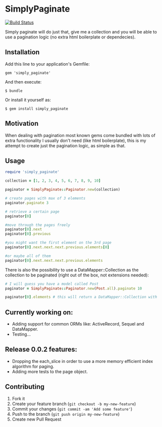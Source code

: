 # SimplyPaginate
[![Build Status](https://travis-ci.org/guiman/simply_paginate.png)](https://travis-ci.org/guiman/simply_paginate)

Simply paginate will do just that, give me a collection and you will be able to use a pagination logic (no extra html boilerplate or dependecies).

## Installation

Add this line to your application's Gemfile:

    gem 'simply_paginate'

And then execute:

    $ bundle

Or install it yourself as:

    $ gem install simply_paginate

## Motivation
When dealing with pagination most known gems come bundled with lots of extra functionality I usually don't need (like html boilerplate), this is my attempt to create just the pagination logic, as simple as that.

## Usage

```ruby
require 'simply_paginate'

collection = [1, 2, 3, 4, 5, 6, 7, 8, 9, 10]

paginator = SimplyPaginate::Paginator.new(collection)

# create pages with max of 3 elements
paginator.paginate 3

# retrieve a certain page
paginator[0]

#move through the pages freely
paginator[0].next
paginator[0].previous

#you might want the first element on the 3rd page
paginator[0].next.next.next.previous.elements[0]

#or maybe all of them
paginator[0].next.next.next.previous.elements
```

There is also the possibility to use a DataMapper::Collection as the collection to be paginated (right out of the box, not extensions needed):

```ruby
# I will guess you have a model called Post
paginator = SimplyPaginate::Paginator.new(Post.all).paginate 10

paginator[0].elements # this will return a DataMapper::Collection with the first 10 elements
```

## Currently working on:

* Adding support for common ORMs like: ActiveRecord, Sequel and DataMapper.
* Testing...

## Release 0.0.2 features:
* Dropping the each_slice in order to use a more memory efficient index algorithm for paging.
* Adding more tests to the page object.

## Contributing

1. Fork it
2. Create your feature branch (`git checkout -b my-new-feature`)
3. Commit your changes (`git commit -am 'Add some feature'`)
4. Push to the branch (`git push origin my-new-feature`)
5. Create new Pull Request
